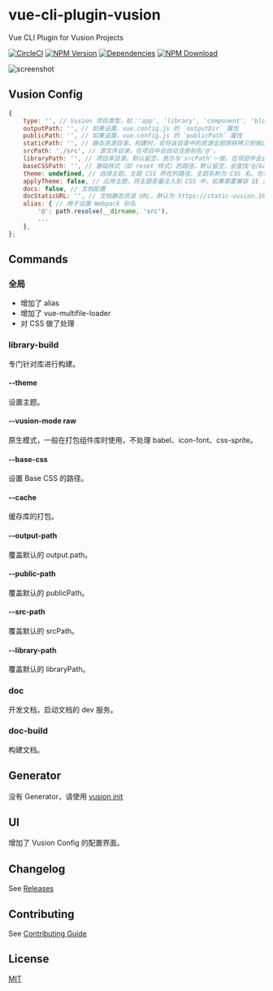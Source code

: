 # vue-cli-plugin-vusion

Vue CLI Plugin for Vusion Projects

[![CircleCI][circleci-img]][circleci-url]
[![NPM Version][npm-img]][npm-url]
[![Dependencies][david-img]][david-url]
[![NPM Download][download-img]][download-url]

[circleci-img]: https://img.shields.io/circleci/project/github/vusion/vue-cli-plugin-vusion.svg?style=flat-square
[circleci-url]: https://circleci.com/gh/vusion/vue-cli-plugin-vusion
[npm-img]: http://img.shields.io/npm/v/vue-cli-plugin-vusion.svg?style=flat-square
[npm-url]: http://npmjs.org/package/vue-cli-plugin-vusion
[david-img]: http://img.shields.io/david/vusion/vue-cli-plugin-vusion.svg?style=flat-square
[david-url]: https://david-dm.org/vusion/vue-cli-plugin-vusion
[download-img]: https://img.shields.io/npm/dm/vue-cli-plugin-vusion.svg?style=flat-square
[download-url]: https://npmjs.org/package/vue-cli-plugin-vusion

![screenshot](./screenshot.png)

## Vusion Config

``` js
{
    type: '', // Vusion 项目类型，如：'app', 'library', 'component', 'block', 'repository'
    outputPath: '', // 如果设置，vue.config.js 的 `outputDir` 属性
    publicPath: '', // 如果设置，vue.config.js 的 `publicPath` 属性
    staticPath: '', // 静态资源目录。构建时，会将该目录中的资源全部原样拷贝到输出目录下。
    srcPath: './src', // 源文件目录。在项目中会自动注册别名'@'。
    libraryPath: '', // 项目库目录。默认留空，表示与'srcPath'一致。在项目中会自动注册别名'@@'。
    baseCSSPath: '', // 基础样式（如 reset 样式）的路径。默认留空，会查找'@/base/base.css'。在项目中会自动注册别名'baseCSS'。
    theme: undefined, // 选择主题。主题 CSS 所在的路径，主题名称为 CSS 名。也可以为一个对象。
    applyTheme: false, // 应用主题，将主题变量注入到 CSS 中。如果需要兼容 IE 浏览器，必须开启。
    docs: false, // 文档配置
    docStaticURL: '', // 文档静态资源 URL，默认为 https://static-vusion.163yun.com
    alias: { // 用于设置 Webpack 别名
        '@': path.resolve(__dirname, 'src'),
        ...
    },
};
```

## Commands

### 全局

- 增加了 alias
- 增加了 vue-multifile-loader
- 对 CSS 做了处理

### library-build

专门针对库进行构建。

#### --theme

设置主题。

#### --vusion-mode raw

原生模式，一般在打包组件库时使用，不处理 babel、icon-font、css-sprite。

#### --base-css

设置 Base CSS 的路径。

#### --cache

缓存库的打包。

#### --output-path

覆盖默认的 output.path。

#### --public-path

覆盖默认的 publicPath。

#### --src-path

覆盖默认的 srcPath。

#### --library-path

覆盖默认的 libraryPath。

### doc

开发文档，启动文档的 dev 服务。

### doc-build

构建文档。

## Generator

没有 Generator，请使用 [vusion init](https://github.com/vusion/vusion)

## UI

增加了 Vusion Config 的配置界面。

## Changelog

See [Releases](https://github.com/vusion/vue-cli-plugin-vusion/releases)

## Contributing

See [Contributing Guide](https://github.com/vusion/DOCUMENTATION/issues/8)

## License

[MIT](LICENSE)
